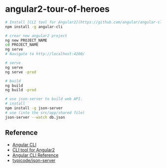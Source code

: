 # angular2-tour-of-heroes

```bash
# Install [CLI tool for Angular2](https://github.com/angular/angular-cli)  
npm install -g angular-cli

# crear new angular2 project  
ng new PROJECT_NAME
cd PROJECT_NAME
ng serve
# Navigate to http://localhost:4200/

# serve
ng serve
ng serve -prod

# build
ng build
ng build -prod

# use json-server to build web API.
# install
npm install -g json-server
# use (into the src/app/shared file)
json-server --watch db.json
```  
 
## Reference
- [Angular CLI](https://cli.angular.io/)  
- [CLI tool for Angular2](https://github.com/angular/angular-cli)  
- [Angular CLI Reference](https://cli.angular.io/reference.pdf)  
- [typicode/json-server](https://github.com/typicode/json-server)